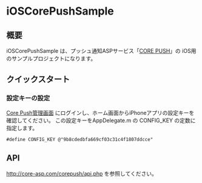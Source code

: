 <h1>iOSCorePushSample</h1><h2>概要</h2><p>iOSCorePushSample は、プッシュ通知ASPサービス「<a href="http://core-asp.com/">CORE PUSH</a>」のiOS用のサンプルプロジェクトになります。<p><h2>クイックスタート</h2><h3>設定キーの設定</h3><p><a href="http://core-asp.com/login.php">Core Push管理画面</a> にログインし、ホーム画面からiPhoneアプリの設定キーを確認してください。この設定キーをAppDelegate.m の CONFIG_KEY の定数に指定します。</p><pre><code>#define CONFIG_KEY @"9b8cdedbfa669cf03c31c4f1807ddcce"</code></pre></article>

<h2>API</h2>
<a href="http://core-asp.com/corepush/api.php">http://core-asp.com/corepush/api.php</a> を参照してください。